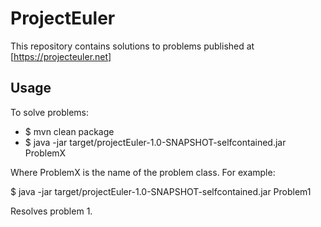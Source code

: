 # ProjectEuler
This repository contains solutions to problems published at [https://projecteuler.net]

## Usage
To solve problems:

- $ mvn clean package
- $ java -jar target/projectEuler-1.0-SNAPSHOT-selfcontained.jar ProblemX

Where ProblemX is the name of the problem class. For example:

$ java -jar target/projectEuler-1.0-SNAPSHOT-selfcontained.jar Problem1

Resolves problem 1.